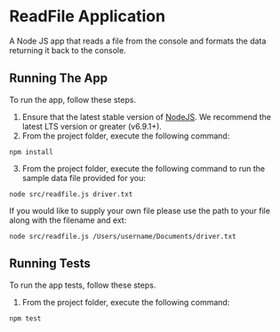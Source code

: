 # ReadFile Application
 A Node JS app that reads a file from the console and formats the data returning it back to the console.

## Running The App

To run the app, follow these steps.

1. Ensure that the latest stable version of [NodeJS](http://nodejs.org/). We recommend the latest LTS version or greater (v6.9.1+).
2. From the project folder, execute the following command:
 ```
 npm install
 ```
3. From the project folder, execute the following command to run the sample data file provided for you:
 ```
 node src/readfile.js driver.txt
 ```
 If you would like to supply your own file please use the path to your file along with the filename and ext:
 ```
 node src/readfile.js /Users/username/Documents/driver.txt
 ```
 
## Running Tests

To run the app tests, follow these steps.

1. From the project folder, execute the following command:
 ```
 npm test
 ```
